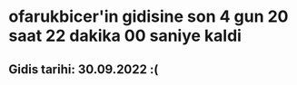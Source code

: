 # ofarukbicer'in gidisine son 4 gun 20 saat 22 dakika 00 saniye kaldi

## Gidis tarihi: 30.09.2022 :(